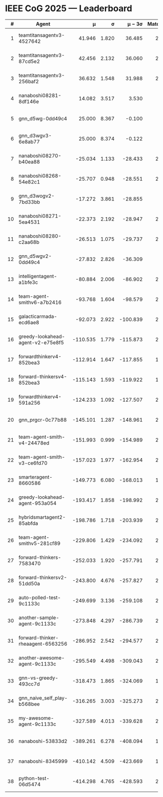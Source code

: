 # IEEE CoG 2025 — Leaderboard

| # | Agent | μ | σ | μ − 3σ | Matches | Updated |
|---:|---|---:|---:|---:|---:|---|
| 1 | teamtitansagentv3-4527642 | 41.946 | 1.820 | 36.485 | 2240 | 2025-08-29 04:12 |
| 2 | teamtitansagentv3-87cd5e2 | 42.456 | 2.132 | 36.060 | 2080 | 2025-08-29 04:12 |
| 3 | teamtitansagentv3-256baf2 | 36.632 | 1.548 | 31.988 | 2300 | 2025-08-29 04:12 |
| 4 | nanaboshi08281-8df146e | 14.082 | 3.517 | 3.530 | 70 | 2025-08-29 04:12 |
| 5 | gnn_d5wg-0dd49c4 | 25.000 | 8.367 | -0.100 | 80 | 2025-08-29 04:12 |
| 6 | gnn_d3wgv3-6e8ab77 | 25.000 | 8.374 | -0.122 | 98 | 2025-08-29 04:12 |
| 7 | nanaboshi08270-b40ea88 | -25.034 | 1.133 | -28.433 | 2400 | 2025-08-29 04:12 |
| 8 | nanaboshi08268-54e82c1 | -25.707 | 0.948 | -28.551 | 2260 | 2025-08-29 04:12 |
| 9 | gnn_d3wogv2-7bd33bb | -17.272 | 3.861 | -28.855 | 88 | 2025-08-29 04:12 |
| 10 | nanaboshi08271-5ea4531 | -22.373 | 2.192 | -28.947 | 2560 | 2025-08-29 04:12 |
| 11 | nanaboshi08280-c2aa68b | -26.513 | 1.075 | -29.737 | 2100 | 2025-08-29 04:12 |
| 12 | gnn_d5wgv2-0dd49c4 | -27.832 | 2.826 | -36.309 | 100 | 2025-08-29 04:12 |
| 13 | intelligentagent-a1bfe3c | -80.884 | 2.006 | -86.902 | 2030 | 2025-08-29 04:12 |
| 14 | team-agent-smithv6-a7b2416 | -93.768 | 1.604 | -98.579 | 2380 | 2025-08-29 04:12 |
| 15 | galacticarmada-ecd6ae8 | -92.073 | 2.922 | -100.839 | 2280 | 2025-08-29 04:12 |
| 16 | greedy-lookahead-agent-v2-e75e8f5 | -110.535 | 1.779 | -115.873 | 2190 | 2025-08-29 04:12 |
| 17 | forwardthinkerv4-852bea3 | -112.914 | 1.647 | -117.855 | 1829 | 2025-08-29 04:12 |
| 18 | forward-thinkersv4-852bea3 | -115.143 | 1.593 | -119.922 | 1808 | 2025-08-29 04:12 |
| 19 | forwardthinkerv4-591a256 | -124.233 | 1.092 | -127.507 | 2104 | 2025-08-29 04:12 |
| 20 | gnn_prgcr-0c77b88 | -145.101 | 1.287 | -148.961 | 2150 | 2025-08-29 04:12 |
| 21 | team-agent-smith-v4-24478ed | -151.993 | 0.999 | -154.989 | 2258 | 2025-08-29 04:12 |
| 22 | team-agent-smith-v3-ce6fd70 | -157.023 | 1.977 | -162.954 | 2698 | 2025-08-29 04:12 |
| 23 | smarteragent-8660586 | -149.773 | 6.080 | -168.013 | 1836 | 2025-08-29 04:12 |
| 24 | greedy-lookahead-agent-953a054 | -193.417 | 1.858 | -198.992 | 2198 | 2025-08-29 04:12 |
| 25 | hybridsmartagent2-85abfda | -198.786 | 1.718 | -203.939 | 2191 | 2025-08-29 04:12 |
| 26 | team-agent-smithv5-281cf89 | -229.806 | 1.429 | -234.092 | 2220 | 2025-08-29 04:12 |
| 27 | forward-thinkers-7583470 | -252.033 | 1.920 | -257.791 | 2140 | 2025-08-29 04:12 |
| 28 | forward-thinkersv2-51dd50a | -243.800 | 4.676 | -257.827 | 2164 | 2025-08-29 04:12 |
| 29 | auto-polled-test-9c1133c | -249.699 | 3.136 | -259.108 | 2280 | 2025-08-29 04:12 |
| 30 | another-sample-agent-9c1133c | -273.848 | 4.297 | -286.739 | 2380 | 2025-08-29 04:12 |
| 31 | forward-thinker-rheaagent-6563256 | -286.952 | 2.542 | -294.577 | 2044 | 2025-08-29 04:12 |
| 32 | another-awesome-agent-9c1133c | -295.549 | 4.498 | -309.043 | 2000 | 2025-08-29 04:12 |
| 33 | gnn-vs-greedy-493cc7d | -318.473 | 1.865 | -324.069 | 1640 | 2025-08-29 04:12 |
| 34 | gnn_naive_self_play-b568bee | -316.265 | 3.003 | -325.273 | 2020 | 2025-08-29 04:12 |
| 35 | my-awesome-agent-9c1133c | -327.589 | 4.013 | -339.628 | 2180 | 2025-08-29 04:12 |
| 36 | nanaboshi-53833d2 | -389.261 | 6.278 | -408.094 | 1820 | 2025-08-29 04:12 |
| 37 | nanaboshi-8345999 | -410.142 | 4.509 | -423.669 | 1820 | 2025-08-29 04:12 |
| 38 | python-test-06d5474 | -414.298 | 4.765 | -428.593 | 2150 | 2025-08-29 04:12 |
